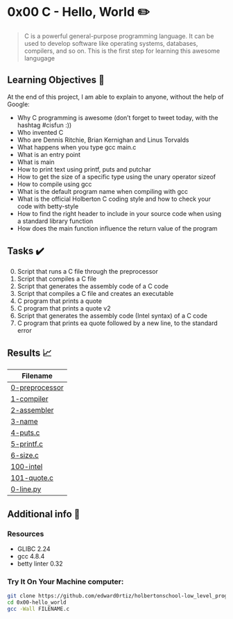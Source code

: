 # 0x00 C - Hello, World :pencil2:

> C is a powerful general-purpose programming language. It can be used to develop software like operating systems, databases, compilers, and so on. This is the first step for learning this awesome langugage

## Learning Objectives :bookmark_tabs:

  At the end of this project, I am able to explain to anyone, without the help of Google:

* Why C programming is awesome (don’t forget to tweet today, with the hashtag #cisfun :))
* Who invented C
* Who are Dennis Ritchie, Brian Kernighan and Linus Torvalds
* What happens when you type gcc main.c
* What is an entry point
* What is main
* How to print text using printf, puts and putchar
* How to get the size of a specific type using the unary operator sizeof
* How to compile using gcc
* What is the default program name when compiling with gcc
* What is the official Holberton C coding style and how to check your code with betty-style
* How to find the right header to include in your source code when using a standard library function
* How does the main function influence the return value of the program 
  
## Tasks :heavy_check_mark:

0. Script that runs a C file through the preprocessor
1. Script that compiles a C file
2. Script that generates the assembly code of a C code
3. Script that compiles a C file and creates an executable
4. C program that prints a quote
6. C program that prints a quote v2
7. Script that generates the assembly code (Intel syntax) of a C code
8. C program that prints ea quote followed by a new line, to the standard error

## Results :chart_with_upwards_trend:

| Filename |
| ------ |
| [0-preprocessor](https://github.com/edward0rtiz/holbertonschool-low_level_programming/blob/master/0x00-hello_world/0-preprocessor)|
| [1-compiler](https://github.com/edward0rtiz/holbertonschool-low_level_programming/blob/master/0x00-hello_world/1-compiler)|
| [2-assembler](https://github.com/edward0rtiz/holbertonschool-low_level_programming/blob/master/0x00-hello_world/2-assembler)|
| [3-name](https://github.com/edward0rtiz/holbertonschool-low_level_programming/blob/master/0x00-hello_world/3-name)|
| [4-puts.c](https://github.com/edward0rtiz/holbertonschool-low_level_programming/blob/master/0x00-hello_world/4-puts.c)|
| [5-printf.c](https://github.com/edward0rtiz/holbertonschool-low_level_programming/blob/master/0x00-hello_world/5-printf.c)|
| [6-size.c](https://github.com/edward0rtiz/holbertonschool-low_level_programming/blob/master/0x00-hello_world/6-size.c)|
| [100-intel](https://github.com/edward0rtiz/holbertonschool-low_level_programming/blob/master/0x00-hello_world/100-intel)|
| [101-quote.c](https://github.com/edward0rtiz/holbertonschool-low_level_programming/blob/master/0x00-hello_world/101-quote.c)|
| [0-line.py](https://google.com)|

## Additional info :construction:
### Resources

- GLIBC 2.24
- gcc 4.8.4
- betty linter 0.32


### Try It On Your Machine computer:	
```bash
git clone https://github.com/edward0rtiz/holbertonschool-low_level_programming.git
cd 0x00-hello_world
gcc -Wall FILENAME.c
```
